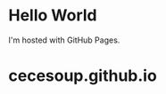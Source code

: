 <!DOCTYPE html>
<html>
  <body>
    <h1>Hello World</h1>
    <p>I'm hosted with GitHub Pages.</p>
  </body>
</html>

# cecesoup.github.io
